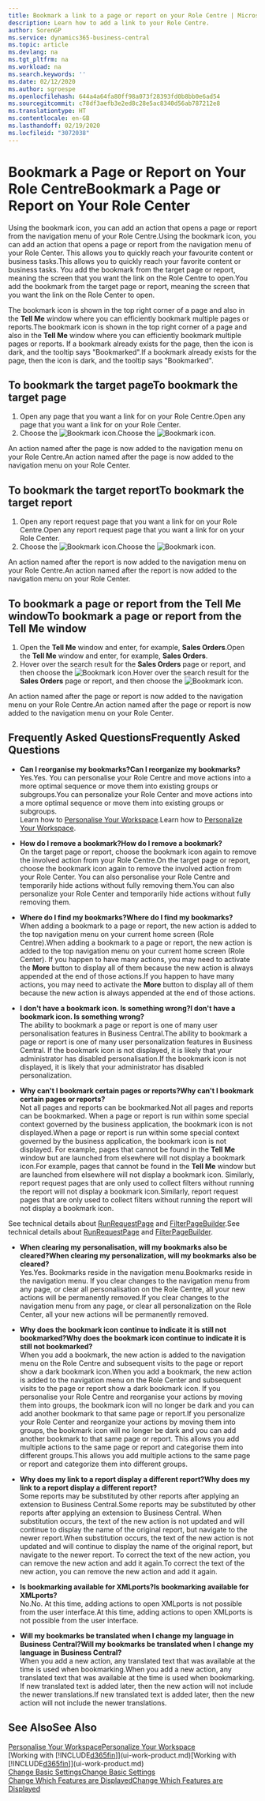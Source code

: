 ```yaml
---
title: Bookmark a link to a page or report on your Role Centre | Microsoft Docs
description: Learn how to add a link to your Role Centre.
author: SorenGP
ms.service: dynamics365-business-central
ms.topic: article
ms.devlang: na
ms.tgt_pltfrm: na
ms.workload: na
ms.search.keywords: ''
ms.date: 02/12/2020
ms.author: sgroespe
ms.openlocfilehash: 644a4a64fa80ff98a073f28393fd0b8bb0e6ad54
ms.sourcegitcommit: c78df3aefb3e2ed8c28e5ac8340d56ab787212e8
ms.translationtype: HT
ms.contentlocale: en-GB
ms.lasthandoff: 02/19/2020
ms.locfileid: "3072038"
---
```

# <a name="bookmark-a-page-or-report-on-your-role-center"></a><span data-ttu-id="d4949-103">Bookmark a Page or Report on Your Role Centre</span><span class="sxs-lookup"><span data-stu-id="d4949-103">Bookmark a Page or Report on Your Role Center</span></span>
<span data-ttu-id="d4949-104">Using the bookmark icon, you can add an action that opens a page or report from the navigation menu of your Role Centre.</span><span class="sxs-lookup"><span data-stu-id="d4949-104">Using the bookmark icon, you can add an action that opens a page or report from the navigation menu of your Role Center.</span></span> <span data-ttu-id="d4949-105">This allows you to quickly reach your favourite content or business tasks.</span><span class="sxs-lookup"><span data-stu-id="d4949-105">This allows you to quickly reach your favorite content or business tasks.</span></span> <span data-ttu-id="d4949-106">You add the bookmark from the target page or report, meaning the screen that you want the link on the Role Centre to open.</span><span class="sxs-lookup"><span data-stu-id="d4949-106">You add the bookmark from the target page or report, meaning the screen that you want the link on the Role Center to open.</span></span>

<span data-ttu-id="d4949-107">The bookmark icon is shown in the top right corner of a page and also in the **Tell Me** window where you can efficiently bookmark multiple pages or reports.</span><span class="sxs-lookup"><span data-stu-id="d4949-107">The bookmark icon is shown in the top right corner of a page and also in the **Tell Me** window where you can efficiently bookmark multiple pages or reports.</span></span> <span data-ttu-id="d4949-108">If a bookmark already exists for the page, then the icon is dark, and the tooltip says "Bookmarked".</span><span class="sxs-lookup"><span data-stu-id="d4949-108">If a bookmark already exists for the page, then the icon is dark, and the tooltip says "Bookmarked".</span></span>

## <a name="to-bookmark-the-target-page"></a><span data-ttu-id="d4949-109">To bookmark the target page</span><span class="sxs-lookup"><span data-stu-id="d4949-109">To bookmark the target page</span></span>
1. <span data-ttu-id="d4949-110">Open any page that you want a link for on your Role Centre.</span><span class="sxs-lookup"><span data-stu-id="d4949-110">Open any page that you want a link for on your Role Center.</span></span>
2. <span data-ttu-id="d4949-111">Choose the ![Bookmark](media/ui_bookmark_icon.png "Bookmark") icon.</span><span class="sxs-lookup"><span data-stu-id="d4949-111">Choose the ![Bookmark](media/ui_bookmark_icon.png "Bookmark") icon.</span></span>

<span data-ttu-id="d4949-112">An action named after the page is now added to the navigation menu on your Role Centre.</span><span class="sxs-lookup"><span data-stu-id="d4949-112">An action named after the page is now added to the navigation menu on your Role Center.</span></span>

## <a name="to-bookmark-the-target-report"></a><span data-ttu-id="d4949-113">To bookmark the target report</span><span class="sxs-lookup"><span data-stu-id="d4949-113">To bookmark the target report</span></span>
1. <span data-ttu-id="d4949-114">Open any report request page that you want a link for on your Role Centre.</span><span class="sxs-lookup"><span data-stu-id="d4949-114">Open any report request page that you want a link for on your Role Center.</span></span>
2. <span data-ttu-id="d4949-115">Choose the ![Bookmark](media/ui_bookmark_icon.png "Bookmark") icon.</span><span class="sxs-lookup"><span data-stu-id="d4949-115">Choose the ![Bookmark](media/ui_bookmark_icon.png "Bookmark") icon.</span></span>

<span data-ttu-id="d4949-116">An action named after the report is now added to the navigation menu on your Role Centre.</span><span class="sxs-lookup"><span data-stu-id="d4949-116">An action named after the report is now added to the navigation menu on your Role Center.</span></span>

## <a name="to-bookmark-a-page-or-report-from-the-tell-me-window"></a><span data-ttu-id="d4949-117">To bookmark a page or report from the Tell Me window</span><span class="sxs-lookup"><span data-stu-id="d4949-117">To bookmark a page or report from the Tell Me window</span></span>
1. <span data-ttu-id="d4949-118">Open the **Tell Me** window and enter, for example, **Sales Orders**.</span><span class="sxs-lookup"><span data-stu-id="d4949-118">Open the **Tell Me** window and enter, for example, **Sales Orders**.</span></span>
2. <span data-ttu-id="d4949-119">Hover over the search result for the **Sales Orders** page or report, and then choose the ![Bookmark](media/ui_bookmark_icon.png "Bookmark") icon.</span><span class="sxs-lookup"><span data-stu-id="d4949-119">Hover over the search result for the **Sales Orders** page or report, and then choose the ![Bookmark](media/ui_bookmark_icon.png "Bookmark") icon.</span></span>

<span data-ttu-id="d4949-120">An action named after the page or report is now added to the navigation menu on your Role Centre.</span><span class="sxs-lookup"><span data-stu-id="d4949-120">An action named after the page or report is now added to the navigation menu on your Role Center.</span></span>


## <a name="frequently-asked-questions"></a><span data-ttu-id="d4949-121">Frequently Asked Questions</span><span class="sxs-lookup"><span data-stu-id="d4949-121">Frequently Asked Questions</span></span>  

- <span data-ttu-id="d4949-122">**Can I reorganise my bookmarks?**</span><span class="sxs-lookup"><span data-stu-id="d4949-122">**Can I reorganize my bookmarks?**</span></span>  
<span data-ttu-id="d4949-123">Yes.</span><span class="sxs-lookup"><span data-stu-id="d4949-123">Yes.</span></span> <span data-ttu-id="d4949-124">You can personalise your Role Centre and move actions into a more optimal sequence or move them into existing groups or subgroups.</span><span class="sxs-lookup"><span data-stu-id="d4949-124">You can personalize your Role Center and move actions into a more optimal sequence or move them into existing groups or subgroups.</span></span>  
<span data-ttu-id="d4949-125">Learn how to [Personalise Your Workspace](ui-personalization-user.md).</span><span class="sxs-lookup"><span data-stu-id="d4949-125">Learn how to [Personalize Your Workspace](ui-personalization-user.md).</span></span>

- <span data-ttu-id="d4949-126">**How do I remove a bookmark?**</span><span class="sxs-lookup"><span data-stu-id="d4949-126">**How do I remove a bookmark?**</span></span>  
<span data-ttu-id="d4949-127">On the target page or report, choose the bookmark icon again to remove the involved action from your Role Centre.</span><span class="sxs-lookup"><span data-stu-id="d4949-127">On the target page or report, choose the bookmark icon again to remove the involved action from your Role Center.</span></span> <span data-ttu-id="d4949-128">You can also personalise your Role Centre and temporarily hide actions without fully removing them.</span><span class="sxs-lookup"><span data-stu-id="d4949-128">You can also personalize your Role Center and temporarily hide actions without fully removing them.</span></span>

- <span data-ttu-id="d4949-129">**Where do I find my bookmarks?**</span><span class="sxs-lookup"><span data-stu-id="d4949-129">**Where do I find my bookmarks?**</span></span>  
<span data-ttu-id="d4949-130">When adding a bookmark to a page or report, the new action is added to the top navigation menu on your current home screen (Role Centre).</span><span class="sxs-lookup"><span data-stu-id="d4949-130">When adding a bookmark to a page or report, the new action is added to the top navigation menu on your current home screen (Role Center).</span></span> <span data-ttu-id="d4949-131">If you happen to have many actions, you may need to activate the **More** button to display all of them because the new action is always appended at the end of those actions.</span><span class="sxs-lookup"><span data-stu-id="d4949-131">If you happen to have many actions, you may need to activate the **More** button to display all of them because the new action is always appended at the end of those actions.</span></span>
<!-- Should we add a screenshot here? -->

- <span data-ttu-id="d4949-132">**I don't have a bookmark icon. Is something wrong?**</span><span class="sxs-lookup"><span data-stu-id="d4949-132">**I don't have a bookmark icon. Is something wrong?**</span></span>  
<span data-ttu-id="d4949-133">The ability to bookmark a page or report is one of many user personalisation features in Business Central.</span><span class="sxs-lookup"><span data-stu-id="d4949-133">The ability to bookmark a page or report is one of many user personalization features in Business Central.</span></span> <span data-ttu-id="d4949-134">If the bookmark icon is not displayed, it is likely that your administrator has disabled personalisation.</span><span class="sxs-lookup"><span data-stu-id="d4949-134">If the bookmark icon is not displayed, it is likely that your administrator has disabled personalization.</span></span>

- <span data-ttu-id="d4949-135">**Why can't I bookmark certain pages or reports?**</span><span class="sxs-lookup"><span data-stu-id="d4949-135">**Why can't I bookmark certain pages or reports?**</span></span>  
<span data-ttu-id="d4949-136">Not all pages and reports can be bookmarked.</span><span class="sxs-lookup"><span data-stu-id="d4949-136">Not all pages and reports can be bookmarked.</span></span> <span data-ttu-id="d4949-137">When a page or report is run within some special context governed by the business application, the bookmark icon is not displayed.</span><span class="sxs-lookup"><span data-stu-id="d4949-137">When a page or report is run within some special context governed by the business application, the bookmark icon is not displayed.</span></span> <span data-ttu-id="d4949-138">For example, pages that cannot be found in the **Tell Me** window but are launched from elsewhere will not display a bookmark icon.</span><span class="sxs-lookup"><span data-stu-id="d4949-138">For example, pages that cannot be found in the **Tell Me** window but are launched from elsewhere will not display a bookmark icon.</span></span> <span data-ttu-id="d4949-139">Similarly, report request pages that are only used to collect filters without running the report will not display a bookmark icon.</span><span class="sxs-lookup"><span data-stu-id="d4949-139">Similarly, report request pages that are only used to collect filters without running the report will not display a bookmark icon.</span></span>

<span data-ttu-id="d4949-140">See technical details about [RunRequestPage](https://docs.microsoft.com/dynamics365/business-central/dev-itpro/developer/methods-auto/report/reportinstance-runrequestpage-method) and [FilterPageBuilder](https://docs.microsoft.com/dynamics365/business-central/dev-itpro/developer/methods-auto/filterpagebuilder/filterpagebuilder-data-type).</span><span class="sxs-lookup"><span data-stu-id="d4949-140">See technical details about [RunRequestPage](https://docs.microsoft.com/dynamics365/business-central/dev-itpro/developer/methods-auto/report/reportinstance-runrequestpage-method) and [FilterPageBuilder](https://docs.microsoft.com/dynamics365/business-central/dev-itpro/developer/methods-auto/filterpagebuilder/filterpagebuilder-data-type).</span></span>

- <span data-ttu-id="d4949-141">**When clearing my personalisation, will my bookmarks also be cleared?**</span><span class="sxs-lookup"><span data-stu-id="d4949-141">**When clearing my personalization, will my bookmarks also be cleared?**</span></span>  
<span data-ttu-id="d4949-142">Yes.</span><span class="sxs-lookup"><span data-stu-id="d4949-142">Yes.</span></span> <span data-ttu-id="d4949-143">Bookmarks reside in the navigation menu.</span><span class="sxs-lookup"><span data-stu-id="d4949-143">Bookmarks reside in the navigation menu.</span></span> <span data-ttu-id="d4949-144">If you clear changes to the navigation menu from any page, or clear all personalisation on the Role Centre, all your new actions will be permanently removed.</span><span class="sxs-lookup"><span data-stu-id="d4949-144">If you clear changes to the navigation menu from any page, or clear all personalization on the Role Center, all your new actions will be permanently removed.</span></span>

- <span data-ttu-id="d4949-145">**Why does the bookmark icon continue to indicate it is still not bookmarked?**</span><span class="sxs-lookup"><span data-stu-id="d4949-145">**Why does the bookmark icon continue to indicate it is still not bookmarked?**</span></span>  
<span data-ttu-id="d4949-146">When you add a bookmark, the new action is added to the navigation menu on the Role Centre and subsequent visits to the page or report show a dark bookmark icon.</span><span class="sxs-lookup"><span data-stu-id="d4949-146">When you add a bookmark, the new action is added to the navigation menu on the Role Center and subsequent visits to the page or report show a dark bookmark icon.</span></span> <span data-ttu-id="d4949-147">If you personalise your Role Centre and reorganise your actions by moving them into groups, the bookmark icon will no longer be dark and you can add another bookmark to that same page or report.</span><span class="sxs-lookup"><span data-stu-id="d4949-147">If you personalize your Role Center and reorganize your actions by moving them into groups, the bookmark icon will no longer be dark and you can add another bookmark to that same page or report.</span></span> <span data-ttu-id="d4949-148">This allows you add multiple actions to the same page or report and categorise them into different groups.</span><span class="sxs-lookup"><span data-stu-id="d4949-148">This allows you add multiple actions to the same page or report and categorize them into different groups.</span></span>

- <span data-ttu-id="d4949-149">**Why does my link to a report display a different report?**</span><span class="sxs-lookup"><span data-stu-id="d4949-149">**Why does my link to a report display a different report?**</span></span>  
<span data-ttu-id="d4949-150">Some reports may be substituted by other reports after applying an extension to Business Central.</span><span class="sxs-lookup"><span data-stu-id="d4949-150">Some reports may be substituted by other reports after applying an extension to Business Central.</span></span> <span data-ttu-id="d4949-151">When substitution occurs, the text of the new action is not updated and will continue to display the name of the original report, but navigate to the newer report.</span><span class="sxs-lookup"><span data-stu-id="d4949-151">When substitution occurs, the text of the new action is not updated and will continue to display the name of the original report, but navigate to the newer report.</span></span> <span data-ttu-id="d4949-152">To correct the text of the new action, you can remove the new action and add it again.</span><span class="sxs-lookup"><span data-stu-id="d4949-152">To correct the text of the new action, you can remove the new action and add it again.</span></span>
<!-- For more information on report substitution, see this link UNAVAILABLE AT THIS TIME -->

- <span data-ttu-id="d4949-153">**Is bookmarking available for XMLports?**</span><span class="sxs-lookup"><span data-stu-id="d4949-153">**Is bookmarking available for XMLports?**</span></span>  
<span data-ttu-id="d4949-154">No.</span><span class="sxs-lookup"><span data-stu-id="d4949-154">No.</span></span> <span data-ttu-id="d4949-155">At this time, adding actions to open XMLports is not possible from the user interface.</span><span class="sxs-lookup"><span data-stu-id="d4949-155">At this time, adding actions to open XMLports is not possible from the user interface.</span></span>

- <span data-ttu-id="d4949-156">**Will my bookmarks be translated when I change my language in Business Central?**</span><span class="sxs-lookup"><span data-stu-id="d4949-156">**Will my bookmarks be translated when I change my language in Business Central?**</span></span>  
<span data-ttu-id="d4949-157">When you add a new action, any translated text that was available at the time is used when bookmarking.</span><span class="sxs-lookup"><span data-stu-id="d4949-157">When you add a new action, any translated text that was available at the time is used when bookmarking.</span></span> <span data-ttu-id="d4949-158">If new translated text is added later, then the new action will not include the newer translations.</span><span class="sxs-lookup"><span data-stu-id="d4949-158">If new translated text is added later, then the new action will not include the newer translations.</span></span>


## <a name="see-also"></a><span data-ttu-id="d4949-159">See Also</span><span class="sxs-lookup"><span data-stu-id="d4949-159">See Also</span></span>
[<span data-ttu-id="d4949-160">Personalise Your Workspace</span><span class="sxs-lookup"><span data-stu-id="d4949-160">Personalize Your Workspace</span></span>](ui-personalization-user.md)  
<span data-ttu-id="d4949-161">[Working with [!INCLUDE[d365fin](includes/d365fin_md.md)]](ui-work-product.md)</span><span class="sxs-lookup"><span data-stu-id="d4949-161">[Working with [!INCLUDE[d365fin](includes/d365fin_md.md)]](ui-work-product.md)</span></span>  
[<span data-ttu-id="d4949-162">Change Basic Settings</span><span class="sxs-lookup"><span data-stu-id="d4949-162">Change Basic Settings</span></span>](ui-change-basic-settings.md)  
[<span data-ttu-id="d4949-163">Change Which Features are Displayed</span><span class="sxs-lookup"><span data-stu-id="d4949-163">Change Which Features are Displayed</span></span>](ui-experiences.md)  
